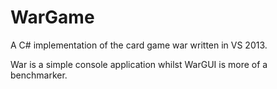 # WarGame
A C# implementation of the card game war written in VS 2013.

War is a simple console application whilst WarGUI is more of a benchmarker.
